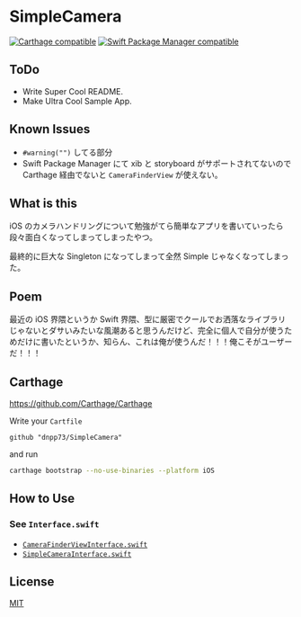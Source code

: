 SimpleCamera
===========

[![Carthage compatible](https://img.shields.io/badge/Carthage-compatible-4BC51D.svg?style=flat-square)](https://github.com/Carthage/Carthage)
[![Swift Package Manager compatible](https://img.shields.io/badge/Swift%20Package%20Manager-compatible-4BC51D.svg?style=flat-square)](https://github.com/apple/swift-package-manager)


## ToDo

- Write Super Cool README.
- Make Ultra Cool Sample App.


## Known Issues

- `#warning("")` してる部分
- Swift Package Manager にて xib と storyboard がサポートされてないので Carthage 経由でないと `CameraFinderView` が使えない。


## What is this

iOS のカメラハンドリングについて勉強がてら簡単なアプリを書いていったら段々面白くなってしまってしまったやつ。

最終的に巨大な Singleton になってしまって全然 Simple じゃなくなってしまった。


## Poem

最近の iOS 界隈というか Swift 界隈、型に厳密でクールでお洒落なライブラリじゃないとダサいみたいな風潮あると思うんだけど、完全に個人で自分が使うためだけに書いたというか、知らん、これは俺が使うんだ！！！俺こそがユーザーだ！！！


## Carthage

https://github.com/Carthage/Carthage

Write your `Cartfile`

```
github "dnpp73/SimpleCamera"
```

and run

```sh
carthage bootstrap --no-use-binaries --platform iOS
```


## How to Use

### See `Interface.swift`

- [`CameraFinderViewInterface.swift`](/Sources/View/CameraFinderViewInterface.swift)
- [`SimpleCameraInterface.swift`](/Sources/SimpleCameraInterface.swift)


## License

[MIT](/LICENSE)
